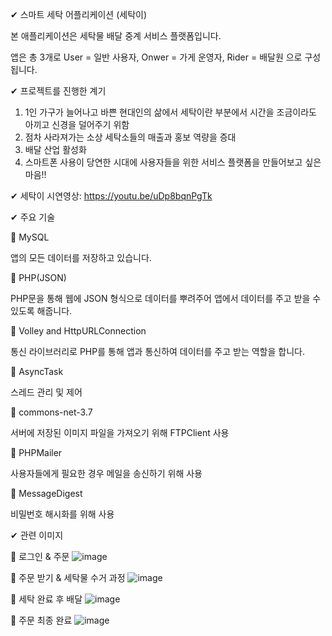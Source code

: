 ✔ 스마트 세탁 어플리케이션 (세탁이)

본 애플리케이션은 세탁물 배달 중계 서비스 플랫폼입니다.

앱은 총 3개로 User = 일반 사용자, Onwer = 가게 운영자, Rider = 배달원 으로 구성됩니다.

✔ 프로젝트를 진행한 계기

1. 1인 가구가 늘어나고 바쁜 현대인의 삶에서 세탁이란 부분에서 시간을 조금이라도 아끼고 신경을 덜어주기 위함
2. 점차 사라져가는 소상 세탁소들의 매출과 홍보 역량을 증대
3. 배달 산업 활성화
4. 스마트폰 사용이 당연한 시대에 사용자들을 위한 서비스 플랫폼을 만들어보고 싶은 마음!!

✔ 세탁이 시연영상: https://youtu.be/uDp8bqnPgTk

✔ 주요 기술

📌 MySQL

앱의 모든 데이터를 저장하고 있습니다.

📌 PHP(JSON)

PHP문을 통해 웹에 JSON 형식으로 데이터를 뿌려주어 앱에서 데이터를 주고 받을 수 있도록 해줍니다.

📌 Volley and HttpURLConnection

통신 라이브러리로 PHP를 통해 앱과 통신하여 데이터를 주고 받는 역할을 합니다.

📌 AsyncTask

스레드 관리 및 제어

📌 commons-net-3.7

서버에 저장된 이미지 파일을 가져오기 위해 FTPClient 사용

📌 PHPMailer

사용자들에게 필요한 경우 메일을 송신하기 위해 사용

📌 MessageDigest

비밀번호 해시화를 위해 사용

✔ 관련 이미지

🚩 로그인 & 주문
![image](https://user-images.githubusercontent.com/61875571/109828252-d0297200-7c7f-11eb-84c0-8d04416e0a74.png)

🚩 주문 받기 & 세탁물 수거 과정
![image](https://user-images.githubusercontent.com/61875571/109828331-e0d9e800-7c7f-11eb-8222-d39608a90a7e.png)

🚩 세탁 완료 후 배달
![image](https://user-images.githubusercontent.com/61875571/109828669-32827280-7c80-11eb-891d-c85b9d61cb98.png)

🚩 주문 최종 완료
![image](https://user-images.githubusercontent.com/61875571/109828772-48903300-7c80-11eb-9c6a-69fe88e61a25.png)

